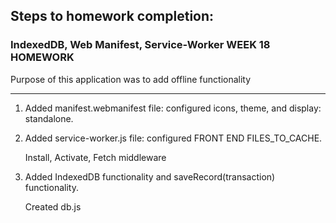 ## Steps to homework completion:

### IndexedDB, Web Manifest, Service-Worker WEEK 18 HOMEWORK

Purpose of this application was to add offline functionality

---

1. Added manifest.webmanifest file: configured icons, theme, and display: standalone.

2. Added service-worker.js file: configured FRONT END FILES_TO_CACHE. 

    Install, Activate, Fetch middleware

3. Added IndexedDB functionality and saveRecord(transaction) functionality. 

    Created db.js 